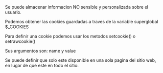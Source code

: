 Se puede almacenar informacion NO sensible y personalizada sobre el usuario.

Podemos obtener las cookies guardadas a traves de la variable superglobal $_COOKIES

Para definir una cookie podemos usar los metodos setcookie() o setrawcookie()

Sus argumentos son: name y value

Se puede definir que solo este disponible en una sola pagina del sitio web, en lugar de que este en todo el sitio.

